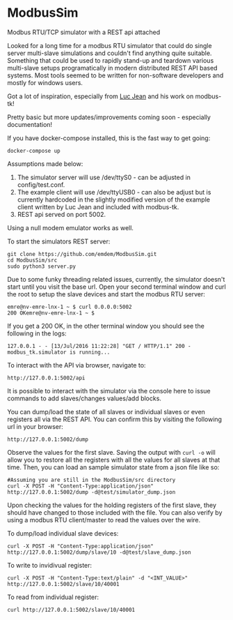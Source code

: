 # ModbusSim
Modbus RTU/TCP simulator with a REST api attached

Looked for a long time for a modbus RTU simulator that could do single server multi-slave simulations and couldn't find anything quite suitable. Something that could be used to rapidly stand-up and teardown various multi-slave setups programatically in modern distributed REST API based systems. Most tools seemed to be written for non-software developers and mostly for windows users.

Got a lot of inspiration, especially from [Luc Jean](https://github.com/ljean) and his work on modbus-tk!

Pretty basic but more updates/improvements coming soon - especially documentation!

If you have docker-compose installed, this is the fast way to get going:
```
docker-compose up
```


Assumptions made below:
1. The simulator server will use /dev/ttyS0 - can be adjusted in config/test.conf.
2. The example client will use /dev/ttyUSB0 - can also be adjust but is currently hardcoded in the slightly modified version of the example client written by Luc Jean and included with modbus-tk.
3. REST api served on port 5002.

Using a null modem emulator works as well.

To start the simulators REST server:
```
git clone https://github.com/emdem/ModbusSim.git
cd ModbusSim/src
sudo python3 server.py
```

Due to some funky threading related issues, currently, the simulator doesn't start until you visit the base url. Open your second terminal window and curl the root to setup the slave devices and start the modbus RTU server:
```
emre@nv-emre-lnx-1 ~ $ curl 0.0.0.0:5002
200 OKemre@nv-emre-lnx-1 ~ $ 
```

If you get a 200 OK, in the other terminal window you should see the following in the logs:
```
127.0.0.1 - - [13/Jul/2016 11:22:28] "GET / HTTP/1.1" 200 -
modbus_tk.simulator is running...
```

To interact with the API via browser, navigate to:
```
http://127.0.0.1:5002/api
```

It is possible to interact with the simulator via the console here to issue commands to add slaves/changes values/add blocks.

You can dump/load the state of all slaves or individual slaves or even registers all via the REST API. You can confirm this by visiting the following url in your browser:
```
http://127.0.0.1:5002/dump
```

Observe the values for the first slave. Saving the output with `curl -o` will allow you to restore all the registers with all the values for all slaves at that time. Then, you can load an sample simulator state from a json file like so:
```
#Assuming you are still in the ModbusSim/src directory
curl -X POST -H "Content-Type:application/json" http://127.0.0.1:5002/dump -d@test/simulator_dump.json
```
Upon checking the values for the holding registers of the first slave, they should have changed to those included with the file. You can also verify by using a modbus RTU client/master to read the values over the wire.

To dump/load individual slave devices:
```
curl -X POST -H "Content-Type:application/json" http://127.0.0.1:5002/dump/slave/10 -d@test/slave_dump.json
```

To write to invidivual register:
```
curl -X POST -H "Content-Type:text/plain" -d "<INT_VALUE>" http://127.0.0.1:5002/slave/10/40001
```

To read from individual register:
```
curl http://127.0.0.1:5002/slave/10/40001
```
